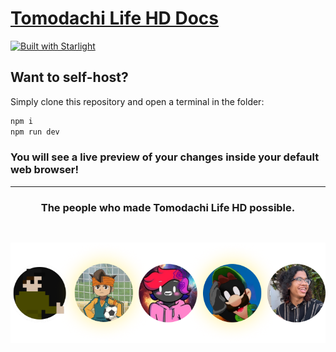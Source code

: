 # [Tomodachi Life HD Docs](https://tlhd-docs.vercel.app/)

[![Built with Starlight](https://astro.badg.es/v2/built-with-starlight/tiny.svg)](https://starlight.astro.build)

## Want to self-host?
Simply clone this repository and open a terminal in the folder:

```sh
npm i
npm run dev
```


### You will see a live preview of your changes inside your default web browser!

---

<div style="text-align: center;">
  
### The people who made Tomodachi Life HD possible.



<img src="https://raw.githubusercontent.com/FIREXDF/TLHD-Docs/main/public/img/index/contrib3.png" alt="Contributors" style="display: inline-block; margin: 30px auto 0;" />


</div>
